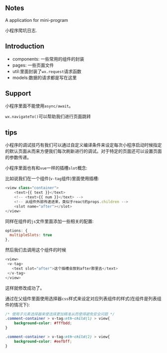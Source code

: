 ## Notes
A application for mini-program

小程序爬坑日志.

## Introduction
+ components: 一些常用的组件的封装
+ pages: 一些页面文件
+ util:里面封装了`wx.request`请求函数
+ models:数据的请求都是写在这里

## Support
小程序里面不能使用`async/await`。

`wx.navigateTo()`可以帮助我们进行页面跳转

## tips
小程序的调试技巧有我们可以通过自定义编译条件来设定每次小程序启动时候指定的默认页面从而来方便我们每次刷新进行的调试。对于特定的页面还可以设置页面的参数传递。

小程序里面也有和`vue`一样的插槽`slot`概念:

比如说我们在一个组件(`v-tag`组件)里面使用插槽:

```js
<view class="container">
    <text>{{ text }}</text>
    <!-- <text>{{ num }}</text> -->
    <!-- 从组件外部传递进来，类似于react的props.children -->
    <slot name="after"></slot>
</view>
```
同样在组件的`js`文件里面添加一些相关的配置:
```js
options: {
  multipleSlots: true
},
```


然后我们去调用这个组件的时候
```js
<view>
 <v-tag>
   <text slot="after">这个插槽会放到after那里去</text>
 </v-tag>
</view>
```
这样就修改成功了。

通过在父组件里面使用选择器`css`样式来设定对应列表组件的样式(在组件是列表组件的情况下):
```css
/* 使用子元素选择器来使选择更加精准从而使得避免安全问题 */
.comment-container > v-tag:nth-child(1) > view{
    background-color: #fffbdd;
}

.comment-container > v-tag:nth-child(2) > view{
    background-color: #eefbff;
}
```